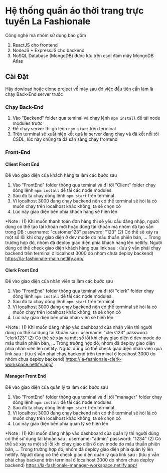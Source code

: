 # Hệ thống quần áo thời trang trực tuyến La Fashionale
Công nghệ mà nhóm sử dụng bao gồm 
1. ReactJS cho frontend
2. NodeJS + ExpressJS cho backend
3. NoSQL Database (MongoDB) được lưu trên csdl đám mây MongoDB Atlas

## Cài Đặt
Hãy dowload hoặc clone project về máy sau đó việc đầu tiên cần làm là chạy Back-End server trước

### Chạy Back-End 
1. Vào "Backend" folder qua teminal và chạy lệnh ``` npm install ``` để tải node modules trước
2. Để chạy server thì gõ lệnh ``` npm start ``` trên terminal
3. Trên terminal sẽ xuất hiện kết quả là server đang chạy và đã kết nối tới CSDL, lúc này chúng ta đã sẵn sàng chạy frontend


### Front-End

#### Client Front End

Để vào giao diện của khách hàng ta làm các bước sau
1. Vào "FrontEnd" folder thông qua teminal và đi tới "Client" folder chạy dòng lệnh ``` npm install ``` để tải các node modules.
2. Sau đó ta chạy dòng lệnh ``` npm start ``` trên terminal
3. Vì localhost 3000 đang chạy backend nên có thể terminal sẽ hỏi là có muốn chạy trên localhost khác không, ta sẽ chọn có
4. Lúc này giao diện bên phía khách hàng sẽ hiện lên

*Note :
(1) Khi muốn thanh toán đơn hàng thì sẽ yêu cầu đăng nhập, người dùng có thể tạo tài khoản mới hoặc dùng tài khoản mà nhóm đã tạo sẵn trong DB  :
username: "customer123"
password: "123"
(2) Có thể sẽ xảy ra một số lỗi khi chạy giao diện ở dev mode do mâu thuẫn phiên bản, ... Trong trường hợp đó, nhóm đã deploy giao diện phía khách hàng lên netlify. Người dùng có thể check giao diện khách hàng qua link sau : (lưu ý vẫn phải chạy backend trên terminal ở localhost 3000 do nhóm chưa deploy backend)
https://la-fashionale-main.netlify.app/

#### Clerk Front End

Để vào giao diện của nhân viên ta làm các bước sau
1. Vào "FrontEnd" folder thông qua teminal và đi tới "clerk" folder chạy dòng lệnh ``` npm install ``` để tải các node modules.
2. Sau đó ta chạy dòng lệnh ``` npm start ``` trên terminal
3. Vì localhost 3000 đang chạy backend nên có thể terminal sẽ hỏi là có muốn chạy trên localhost khác không, ta sẽ chọn có
4. Lúc này giao diện bên phía nhân viên sẽ hiện lên

*Note :
(1) Khi muốn đăng nhập vào dashboard của nhân viên thì người dùng có thể sử dụng tài khoản sau  :
username: "clerk123"
password: "clerk123"
(2) Có thể sẽ xảy ra một số lỗi khi chạy giao diện ở dev mode do mâu thuẫn phiên bản, ... Trong trường hợp đó, nhóm đã deploy giao diện phía nhân viên lên netlify. Người dùng có thể check giao diện nhân viên qua link sau : (lưu ý vẫn phải chạy backend trên terminal ở localhost 3000 do nhóm chưa deploy backend)
https://la-fashionale-clerk-workspace.netlify.app/

#### Manager Front End

Để vào giao diện của quản lý ta làm các bước sau
1. Vào "FrontEnd" folder thông qua teminal và đi tới "manager" folder chạy dòng lệnh ``` npm install ``` để tải các node modules.
2. Sau đó ta chạy dòng lệnh ``` npm start ``` trên terminal
3. Vì localhost 3000 đang chạy backend nên có thể terminal sẽ hỏi là có muốn chạy trên localhost khác không, ta sẽ chọn có
4. Lúc này giao diện bên phía quản lý sẽ hiện lên

*Note :
(1) Khi muốn đăng nhập vào dashboard của quản lý thì người dùng có thể sử dụng tài khoản sau  :
username: "admin"
password: "1234"
(2) Có thể sẽ xảy ra một số lỗi khi chạy giao diện ở dev mode do mâu thuẫn phiên bản, ... Trong trường hợp đó, nhóm đã deploy giao diện phía quản lý lên netlify. Người dùng có thể check giao diện quản lý qua link sau : (lưu ý vẫn phải chạy backend trên terminal ở localhost 3000 do nhóm chưa deploy backend)
https://la-fashionale-manager-workspace.netlify.app/